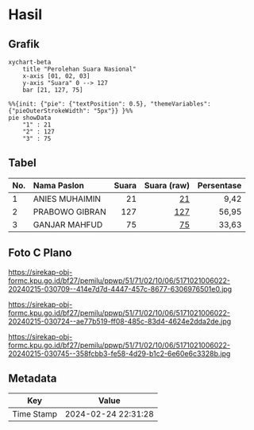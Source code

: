 # Hasil

## Grafik

```mermaid
xychart-beta
    title "Perolehan Suara Nasional"
    x-axis [01, 02, 03]
    y-axis "Suara" 0 --> 127
    bar [21, 127, 75]
```

```mermaid
%%{init: {"pie": {"textPosition": 0.5}, "themeVariables": {"pieOuterStrokeWidth": "5px"}} }%%
pie showData
    "1" : 21
    "2" : 127
    "3" : 75
```

## Tabel

| No. | Nama Paslon    | Suara | Suara (raw) | Persentase |
|:--- |:-------------- | -----:| -----------:| ----------:|
| 1   | ANIES MUHAIMIN | 21    | [21][p-1]   | 9,42       |
| 2   | PRABOWO GIBRAN | 127   | [127][p-2]  | 56,95      |
| 3   | GANJAR MAHFUD  | 75    | [75][p-3]   | 33,63      |


[p-1]: https://github.com/gigit-pemilu/pemilu-2024/blob/main/pilpres/hitung-suara/sub/51-bali/sub/71-kota-denpasar/sub/02-denpasar-timur/sub/1006-sumerta/sub/022-tps/sub/paslon-1.txt
[p-2]: https://github.com/gigit-pemilu/pemilu-2024/blob/main/pilpres/hitung-suara/sub/51-bali/sub/71-kota-denpasar/sub/02-denpasar-timur/sub/1006-sumerta/sub/022-tps/sub/paslon-2.txt
[p-3]: https://github.com/gigit-pemilu/pemilu-2024/blob/main/pilpres/hitung-suara/sub/51-bali/sub/71-kota-denpasar/sub/02-denpasar-timur/sub/1006-sumerta/sub/022-tps/sub/paslon-3.txt

## Foto C Plano

https://sirekap-obj-formc.kpu.go.id/bf27/pemilu/ppwp/51/71/02/10/06/5171021006022-20240215-030709--414e7d7d-4447-457c-8677-6306976501e0.jpg

https://sirekap-obj-formc.kpu.go.id/bf27/pemilu/ppwp/51/71/02/10/06/5171021006022-20240215-030724--ae77b519-ff08-485c-83d4-4624e2dda2de.jpg

https://sirekap-obj-formc.kpu.go.id/bf27/pemilu/ppwp/51/71/02/10/06/5171021006022-20240215-030745--358fcbb3-fe58-4d29-b1c2-6e60e6c3328b.jpg


## Metadata

| Key        | Value               |
| ---------- | ------------------- |
| Time Stamp | 2024-02-24 22:31:28 |



